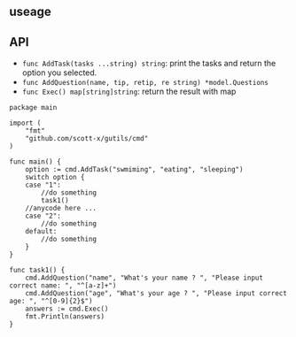## useage

## API
- `func AddTask(tasks ...string) string`: print the tasks and return the option you selected.
- `func AddQuestion(name, tip, retip, re string) *model.Questions`
- `func Exec() map[string]string`: return the result with map

```golang
package main

import (
	"fmt"
	"github.com/scott-x/gutils/cmd"
)

func main() {
	option := cmd.AddTask("swmiming", "eating", "sleeping")
	switch option {
	case "1":
		//do something
		task1()
	//anycode here ...
	case "2":
		//do something
	default:
		//do something
	}
}

func task1() {
	cmd.AddQuestion("name", "What's your name ? ", "Please input correct name: ", "^[a-z]+")
	cmd.AddQuestion("age", "What's your age ? ", "Please input correct age: ", "^[0-9]{2}$")
	answers := cmd.Exec()
	fmt.Println(answers)
}
  
```